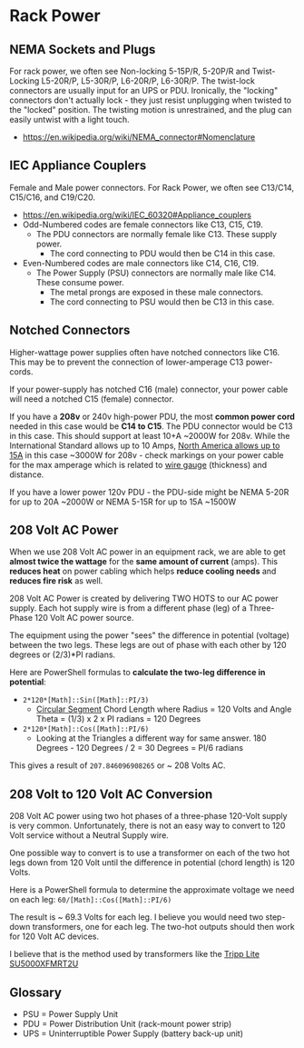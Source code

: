 # Rack Power

## NEMA Sockets and Plugs

For rack power, we often see Non-locking 5-15P/R, 5-20P/R and Twist-Locking L5-20R/P, L5-30R/P, L6-20R/P, L6-30R/P. The twist-lock connectors are usually input for an UPS or PDU. 
Ironically, the "locking" connectors don't actually lock - they just resist unplugging when twisted to the "locked" position. The twisting motion is unrestrained, and the plug can easily untwist with a light touch.

* https://en.wikipedia.org/wiki/NEMA_connector#Nomenclature

## IEC Appliance Couplers

Female and Male power connectors. For Rack Power, we often see C13/C14, C15/C16, and C19/C20.

* https://en.wikipedia.org/wiki/IEC_60320#Appliance_couplers
* Odd-Numbered codes are female connectors like C13, C15, C19.
  * The PDU connectors are normally female like C13. These supply power.
    * The cord connecting to PDU would then be C14 in this case.
* Even-Numbered codes are male connectors like C14, C16, C19.
  * The Power Supply (PSU) connectors are normally male like C14. These consume power.
    * The metal prongs are exposed in these male connectors.
    * The cord connecting to PSU would then be C13 in this case.
   
## Notched Connectors

Higher-wattage power supplies often have notched connectors like C16. This may be to prevent the connection of lower-amperage C13 power-cords.

If your power-supply has notched C16 (male) connector, your power cable will need a notched C15 (female) connector.

If you have a **208v** or 240v high-power PDU, the most **common power cord** needed in this case would be **C14 to C15**. The PDU connector would be C13 in this case. 
This should support at least 10+A ~2000W for 208v. While the International Standard allows up to 10 Amps, [North America allows up to 15A][1] in this case ~3000W for 208v - 
check markings on your power cable for the max amperage which is related to [wire gauge][2] (thickness) and distance.

If you have a lower power 120v PDU - the PDU-side might be NEMA 5-20R for up to 20A ~2000W or NEMA 5-15R for up to 15A ~1500W

## 208 Volt AC Power

When we use 208 Volt AC power in an equipment rack, we are able to get **almost twice the wattage** for the **same amount of current** (amps). 
This **reduces heat** on power cabling which helps **reduce cooling needs** and **reduces fire risk** as well.

208 Volt AC Power is created by delivering TWO HOTS to our AC power supply. Each hot supply wire is from a different phase (leg) of a Three-Phase 120 Volt AC power source.

The equipment using the power "sees" the difference in potential (voltage) between the two legs. These legs are out of phase with each other by 120 degrees or (2/3)*PI radians.

Here are PowerShell formulas to **calculate the two-leg difference in potential**: 
* `2*120*[Math]::Sin([Math]::PI/3)`
  * [Circular Segment][3] Chord Length where Radius = 120 Volts and Angle Theta = (1/3) x 2 x PI radians = 120 Degrees
* `2*120*[Math]::Cos([Math]::PI/6)`
  * Looking at the Triangles a different way for same answer. 180 Degrees - 120 Degrees / 2 = 30 Degrees = PI/6 radians

This gives a result of `207.846096908265` or ~ 208 Volts AC.

## 208 Volt to 120 Volt AC Conversion

208 Volt AC power using two hot phases of a three-phase 120-Volt supply is very common. Unfortunately, there is not an easy way to convert to 120 Volt service without a Neutral Supply wire.

One possible way to convert is to use a transformer on each of the two hot legs down from 120 Volt until the difference in potential (chord length) is 120 Volts.

Here is a PowerShell formula to determine the approximate voltage we need on each leg: `60/[Math]::Cos([Math]::PI/6)`

The result is ~ 69.3 Volts for each leg. I believe you would need two step-down transformers, one for each leg. The two-hot outputs should then work for 120 Volt AC devices.

I believe that is the method used by transformers like the [Tripp Lite SU5000XFMRT2U][4]

## Glossary

* PSU = Power Supply Unit
* PDU = Power Distribution Unit (rack-mount power strip)
* UPS = Uninterruptible Power Supply (battery back-up unit)

[1]: https://en.wikipedia.org/wiki/IEC_60320#North_American_ratings
[2]: https://en.wikipedia.org/wiki/American_wire_gauge
[3]: https://en.wikipedia.org/wiki/Circular_segment
[4]: https://tripplite.eaton.com/5kva-5kw-step-down-isolation-transformer-208v-120v-2u-rack-mount-l6-30p-5-15-20r-l6-30r~SU5000XFMRT2U

